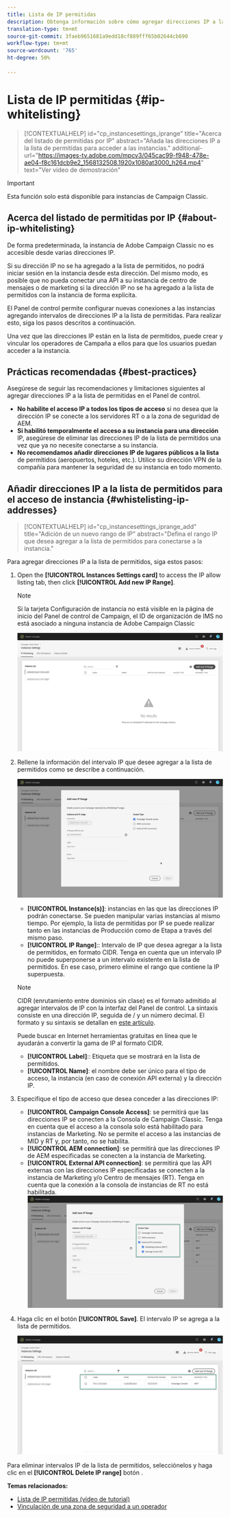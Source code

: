 ```yaml
---
title: Lista de IP permitidas
description: Obtenga información sobre cómo agregar direcciones IP a la lista de permitidos del Panel de control para obtener acceso a instancias
translation-type: tm+mt
source-git-commit: 3faeb9651681a9edd18cf889fff65b02644cb690
workflow-type: tm+mt
source-wordcount: '765'
ht-degree: 50%

---
```



# Lista de IP permitidas {#ip-whitelisting}

>[!CONTEXTUALHELP]
>id="cp_instancesettings_iprange"
>title="Acerca del listado de permitidas por IP"
>abstract="Añada las direcciones IP a la lista de permitidas para acceder a las instancias."
>additional-url="https://images-tv.adobe.com/mpcv3/045cac99-f948-478e-ae04-f8c161dcb9e2_1568132508.1920x1080at3000_h264.mp4" text="Ver vídeo de demostración"

>[!IMPORTANT]
>
>Esta función solo está disponible para instancias de Campaign Classic.

## Acerca del listado de permitidas por IP {#about-ip-whitelisting}

De forma predeterminada, la instancia de Adobe Campaign Classic no es accesible desde varias direcciones IP.

Si su dirección IP no se ha agregado a la lista de permitidos, no podrá iniciar sesión en la instancia desde esta dirección. Del mismo modo, es posible que no pueda conectar una API a su instancia de centro de mensajes o de marketing si la dirección IP no se ha agregado a la lista de permitidos con la instancia de forma explícita.

El Panel de control permite configurar nuevas conexiones a las instancias agregando intervalos de direcciones IP a la lista de permitidas. Para realizar esto, siga los pasos descritos a continuación.

Una vez que las direcciones IP están en la lista de permitidos, puede crear y vincular los operadores de Campaña a ellos para que los usuarios puedan acceder a la instancia.

## Prácticas recomendadas {#best-practices}

Asegúrese de seguir las recomendaciones y limitaciones siguientes al agregar direcciones IP a la lista de permitidas en el Panel de control.

* **No habilite el acceso IP a todos los tipos de acceso** si no desea que la dirección IP se conecte a los servidores RT o a la zona de seguridad de AEM.
* **Si habilitó temporalmente el acceso a su instancia para una dirección** IP, asegúrese de eliminar las direcciones IP de la lista de permitidos una vez que ya no necesite conectarse a su instancia.
* **No recomendamos añadir direcciones IP de lugares públicos a la lista** de permitidos (aeropuertos, hoteles, etc.). Utilice su dirección VPN de la compañía para mantener la seguridad de su instancia en todo momento.

## Añadir direcciones IP a la lista de permitidos para el acceso de instancia {#whistelisting-ip-addresses}

>[!CONTEXTUALHELP]
>id="cp_instancesettings_iprange_add"
>title="Adición de un nuevo rango de IP"
>abstract="Defina el rango IP que desea agregar a la lista de permitidos para conectarse a la instancia."

Para agregar direcciones IP a la lista de permitidos, siga estos pasos:

1. Open the **[!UICONTROL Instances Settings card]** to access the IP allow listing tab, then click **[!UICONTROL Add new IP Range]**.

   >[!NOTE]
   >
   >Si la tarjeta Configuración de instancia no está visible en la página de inicio del Panel de control de Campaign, el ID de organización de IMS no está asociado a ninguna instancia de Adobe Campaign Classic

   ![](assets/ip_whitelist_list1.png)

1. Rellene la información del intervalo IP que desee agregar a la lista de permitidos como se describe a continuación.

   ![](assets/ip_whitelist_add1.png)

   * **[!UICONTROL Instance(s)]**: instancias en las que las direcciones IP podrán conectarse. Se pueden manipular varias instancias al mismo tiempo. Por ejemplo, la lista de permitidas por IP se puede realizar tanto en las instancias de Producción como de Etapa a través del mismo paso.
   * **[!UICONTROL IP Range]**:: Intervalo de IP que desea agregar a la lista de permitidos, en formato CIDR. Tenga en cuenta que un intervalo IP no puede superponerse a un intervalo existente en la lista de permitidos. En ese caso, primero elimine el rango que contiene la IP superpuesta.
   >[!NOTE]
   >
   >CIDR (enrutamiento entre dominios sin clase) es el formato admitido al agregar intervalos de IP con la interfaz del Panel de control. La sintaxis consiste en una dirección IP, seguida de / y un número decimal. El formato y su sintaxis se detallan en [este artículo](https://whatismyipaddress.com/cidr).
   >
   >Puede buscar en Internet herramientas gratuitas en línea que le ayudarán a convertir la gama de IP al formato CIDR.

   * **[!UICONTROL Label]**:: Etiqueta que se mostrará en la lista de permitidos.
   * **[!UICONTROL Name]**: el nombre debe ser único para el tipo de acceso, la instancia (en caso de conexión API externa) y la dirección IP.


1. Especifique el tipo de acceso que desea conceder a las direcciones IP:

   * **[!UICONTROL Campaign Console Access]**: se permitirá que las direcciones IP se conecten a la Consola de Campaign Classic. Tenga en cuenta que el acceso a la consola solo está habilitado para instancias de Marketing. No se permite el acceso a las instancias de MID y RT y, por tanto, no se habilita.
   * **[!UICONTROL AEM connection]**: se permitirá que las direcciones IP de AEM especificadas se conecten a la instancia de Marketing.
   * **[!UICONTROL External API connection]**: se permitirá que las API externas con las direcciones IP especificadas se conecten a la instancia de Marketing y/o Centro de mensajes (RT). Tenga en cuenta que la conexión a la consola de instancias de RT no está habilitada.
   ![](assets/ip_whitelist_acesstype.png)

1. Haga clic en el botón **[!UICONTROL Save]**. El intervalo IP se agrega a la lista de permitidos.

   ![](assets/ip_whitelist_added.png)

Para eliminar intervalos IP de la lista de permitidos, selecciónelos y haga clic en el **[!UICONTROL Delete IP range]** botón .

**Temas relacionados:**
* [Lista de IP permitidas (vídeo de tutorial)](https://docs.adobe.com/content/help/en/campaign-learn/campaign-classic-tutorials/administrating/control-panel-acc/ip-whitelisting.html)
* [Vinculación de una zona de seguridad a un operador](https://docs.campaign.adobe.com/doc/AC/en/INS_Additional_configurations_Configuring_Campaign_server.html#Linking_a_security_zone_to_an_operator)

